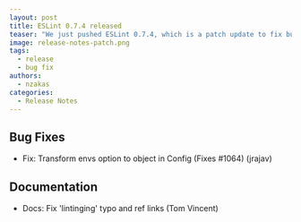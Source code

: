 ```yaml
---
layout: post
title: ESLint 0.7.4 released
teaser: "We just pushed ESLint 0.7.4, which is a patch update to fix bugs discovered in 0.7.3."
image: release-notes-patch.png
tags:
  - release
  - bug fix
authors:
  - nzakas
categories:
  - Release Notes
---
```


## Bug Fixes

* Fix: Transform envs option to object in Config (Fixes #1064) (jrajav)

## Documentation

* Docs: Fix 'lintinging' typo and ref links (Tom Vincent)

